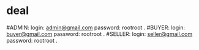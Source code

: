 # deal
#ADMIN:
    login: admin@gmail.com
    password: rootroot .
#BUYER: 
    login: buyer@gmail.com
    password: rootroot .
#SELLER: 
    login: seller@gmail.com
    password: rootroot .
